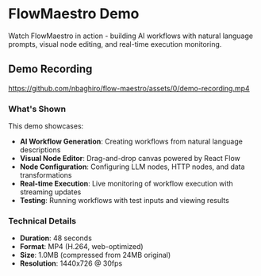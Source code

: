 # FlowMaestro Demo

Watch FlowMaestro in action - building AI workflows with natural language prompts, visual node editing, and real-time execution monitoring.

## Demo Recording

https://github.com/nbaghiro/flow-maestro/assets/0/demo-recording.mp4

### What's Shown

This demo showcases:

- **AI Workflow Generation**: Creating workflows from natural language descriptions
- **Visual Node Editor**: Drag-and-drop canvas powered by React Flow
- **Node Configuration**: Configuring LLM nodes, HTTP nodes, and data transformations
- **Real-time Execution**: Live monitoring of workflow execution with streaming updates
- **Testing**: Running workflows with test inputs and viewing results

### Technical Details

- **Duration**: 48 seconds
- **Format**: MP4 (H.264, web-optimized)
- **Size**: 1.0MB (compressed from 24MB original)
- **Resolution**: 1440x726 @ 30fps
